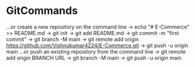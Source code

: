# GitCommands
…or create a new repository on the command line
-> echo "# E-Commerce" >> README.md
-> git init
-> git add README.md
-> git commit -m "first commit"
-> git branch -M main
-> git remote add origin https://github.com/Vishnukumar4224/E-Commerce.git
-> git push -u origin main
…or push an existing repository from the command line
-> git remote add origin BRANCH URL
-> git branch -M main
-> git push -u origin main
